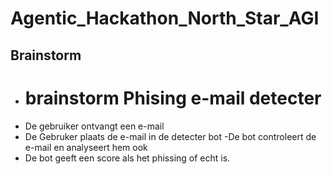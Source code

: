 # Agentic_Hackathon_North_Star_AGI
## Brainstorm
- # brainstorm Phising e-mail detecter
- De gebruiker ontvangt een e-mail
- De Gebruker plaats de e-mail in de detecter bot
-De bot controleert de e-mail en analyseert hem ook
- De bot geeft een score als het phissing of echt is. 